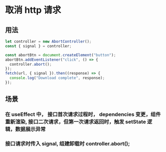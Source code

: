 # 取消 http 请求

## 用法

```js
let controller = new AbortController();
const { signal } = controller;

const abortBtn = document.createElement("button");
abortBtn.addEventListener("click", () => {
  controller.abort();
});
fetch(url, { signal }).then((response) => {
  console.log("Download complete", response);
});
```

## 场景

### 在 useEffect 中， 接口首次请求过程时， dependencies 变更，组件重新渲染, 接口二次请求，但第一次请求返回时，触发 setState 逻辑，数据展示异常

### 接口请求时传入 signal, 组建卸载时 controller.abort();
